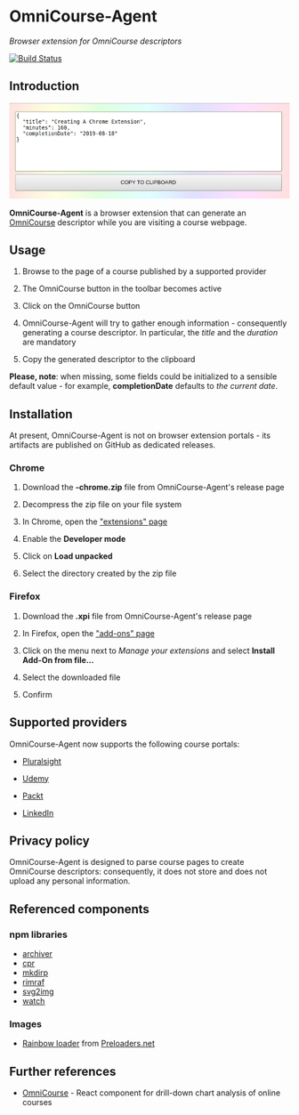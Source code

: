 # OmniCourse-Agent

_Browser extension for OmniCourse descriptors_

[![Build Status](https://travis-ci.org/giancosta86/OmniCourse-Agent.svg?branch=master)](https://travis-ci.org/giancosta86/OmniCourse-Agent)

## Introduction

![Screenshot](screenshots/descriptor.png)

**OmniCourse-Agent** is a browser extension that can generate an [OmniCourse](https://github.com/giancosta86/OmniCourse) descriptor while you are visiting a course webpage.

## Usage

1. Browse to the page of a course published by a supported provider

1. The OmniCourse button in the toolbar becomes active

1. Click on the OmniCourse button

1. OmniCourse-Agent will try to gather enough information - consequently generating a course descriptor. In particular, the _title_ and the _duration_ are mandatory

1. Copy the generated descriptor to the clipboard

**Please, note**: when missing, some fields could be initialized to a sensible default value - for example, **completionDate** defaults to _the current date_.

## Installation

At present, OmniCourse-Agent is not on browser extension portals - its artifacts are published on GitHub as dedicated releases.

### Chrome

1. Download the **-chrome.zip** file from OmniCourse-Agent's release page

1. Decompress the zip file on your file system

1. In Chrome, open the ["extensions" page](chrome://extensions)

1. Enable the **Developer mode**

1. Click on **Load unpacked**

1. Select the directory created by the zip file

### Firefox

1. Download the **.xpi** file from OmniCourse-Agent's release page

1. In Firefox, open the ["add-ons" page](about:addons)

1. Click on the menu next to _Manage your extensions_ and select **Install Add-On from file...**

1. Select the downloaded file

1. Confirm

## Supported providers

OmniCourse-Agent now supports the following course portals:

- [Pluralsight](https://www.pluralsight.com/)

- [Udemy](https://www.udemy.com/)

- [Packt](https://www.packtpub.com/)

- [LinkedIn](https://www.linkedin.com/learning/)

## Privacy policy

OmniCourse-Agent is designed to parse course pages to create OmniCourse descriptors: consequently, it does not store and does not upload any personal information.

## Referenced components

### npm libraries

- [archiver](https://www.npmjs.com/package/archiver)
- [cpr](https://www.npmjs.com/package/cpr)
- [mkdirp](https://www.npmjs.com/package/mkdirp)
- [rimraf](https://www.npmjs.com/package/rimraf)
- [svg2img](https://www.npmjs.com/package/svg2img)
- [watch](https://www.npmjs.com/package/watch)

### Images

- [Rainbow loader](https://icons8.com/preloaders/en/circular/rainbow/) from [Preloaders.net](https://icons8.com/preloaders/)

## Further references

- [OmniCourse](https://github.com/giancosta86/OmniCourse) - React component for drill-down chart analysis of online courses
